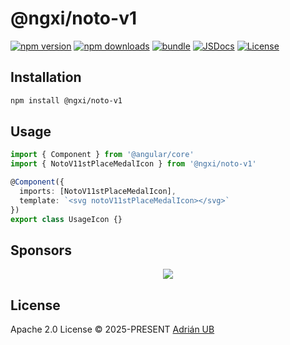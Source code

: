 # @ngxi/noto-v1

[![npm version][npm-version-src]][npm-version-href]
[![npm downloads][npm-downloads-src]][npm-downloads-href]
[![bundle][bundle-src]][bundle-href]
[![JSDocs][jsdocs-src]][jsdocs-href]
[![License][license-src]][license-href]

## Installation

```sh
npm install @ngxi/noto-v1
```

## Usage

```ts
import { Component } from '@angular/core'
import { NotoV11stPlaceMedalIcon } from '@ngxi/noto-v1'

@Component({
  imports: [NotoV11stPlaceMedalIcon],
  template: `<svg notoV11stPlaceMedalIcon></svg>`
})
export class UsageIcon {}
```

## Sponsors

<p align="center">
  <a href="https://cdn.jsdelivr.net/gh/adrian-ub/static/sponsors.svg">
    <img src='https://cdn.jsdelivr.net/gh/adrian-ub/static/sponsors.svg'/>
  </a>
</p>

## License

Apache 2.0 License © 2025-PRESENT [Adrián UB](https://github.com/adrian-ub)

<!-- Badges -->

[npm-version-src]: https://img.shields.io/npm/v/@ngxi/noto-v1?style=flat&colorA=080f12&colorB=1fa669
[npm-version-href]: https://npmjs.com/package/@ngxi/noto-v1
[npm-downloads-src]: https://img.shields.io/npm/dm/@ngxi/noto-v1?style=flat&colorA=080f12&colorB=1fa669
[npm-downloads-href]: https://npmjs.com/package/@ngxi/noto-v1
[bundle-src]: https://img.shields.io/bundlephobia/minzip/@ngxi/noto-v1?style=flat&colorA=080f12&colorB=1fa669&label=minzip
[bundle-href]: https://bundlephobia.com/result?p=@ngxi/noto-v1
[license-src]: https://img.shields.io/npm/l/@ngxi/noto-v1?style=flat&colorA=080f12&colorB=1fa669
[license-href]: https://github.com/adrian-ub/ngxi/blob/main/LICENSE
[jsdocs-src]: https://img.shields.io/badge/jsdocs-reference-080f12?style=flat&colorA=080f12&colorB=1fa669
[jsdocs-href]: https://www.jsdocs.io/package/@ngxi/noto-v1
